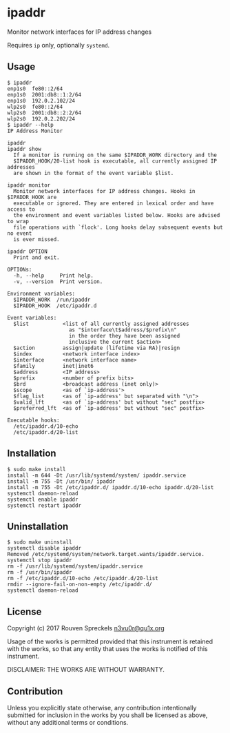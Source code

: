 # ipaddr

Monitor network interfaces for IP address changes

Requires `ip` only, optionally `systemd`.

## Usage

```text
$ ipaddr
enp1s0	fe80::2/64
enp1s0	2001:db8::1:2/64
enp1s0	192.0.2.102/24
wlp2s0	fe80::2/64
wlp2s0	2001:db8::2:2/64
wlp2s0	192.0.2.202/24
$ ipaddr --help
IP Address Monitor

ipaddr
ipaddr show
  If a monitor is running on the same $IPADDR_WORK directory and the
  $IPADDR_HOOK/20-list hook is executable, all currently assigned IP addresses
  are shown in the format of the event variable $list.

ipaddr monitor
  Monitor network interfaces for IP address changes. Hooks in $IPADDR_HOOK are
  executable or ignored. They are entered in lexical order and have access to
  the environment and event variables listed below. Hooks are advised to wrap
  file operations with `flock'. Long hooks delay subsequent events but no event
  is ever missed.

ipaddr OPTION
  Print and exit.

OPTIONs:
  -h, --help     Print help.
  -v, --version  Print version.

Environment variables:
  $IPADDR_WORK  /run/ipaddr
  $IPADDR_HOOK  /etc/ipaddr.d

Event variables:
  $list           <list of all currently assigned addresses
                    as "$interface\t$address/$prefix\n"
                    in the order they have been assigned
                    inclusive the current $action>
  $action         assign|update (lifetime via RA)|resign
  $index          <network interface index>
  $interface      <network interface name>
  $family         inet|inet6
  $address        <IP address>
  $prefix         <number of prefix bits>
  $brd            <broadcast address (inet only)>
  $scope          <as of `ip-address'>
  $flag_list      <as of `ip-address' but separated with "\n">
  $valid_lft      <as of `ip-address' but without "sec" postfix>
  $preferred_lft  <as of `ip-address' but without "sec" postfix>

Executable hooks:
  /etc/ipaddr.d/10-echo
  /etc/ipaddr.d/20-list
```

## Installation

```text
$ sudo make install
install -m 644 -Dt /usr/lib/systemd/system/ ipaddr.service
install -m 755 -Dt /usr/bin/ ipaddr
install -m 755 -Dt /etc/ipaddr.d/ ipaddr.d/10-echo ipaddr.d/20-list
systemctl daemon-reload
systemctl enable ipaddr
systemctl restart ipaddr
```

## Uninstallation

```text
$ sudo make uninstall
systemctl disable ipaddr
Removed /etc/systemd/system/network.target.wants/ipaddr.service.
systemctl stop ipaddr
rm -f /usr/lib/systemd/system/ipaddr.service
rm -f /usr/bin/ipaddr
rm -f /etc/ipaddr.d/10-echo /etc/ipaddr.d/20-list
rmdir --ignore-fail-on-non-empty /etc/ipaddr.d/
systemctl daemon-reload
```

## License

Copyright (c) 2017 Rouven Spreckels <n3vu0r@qu1x.org>

Usage of the works is permitted provided that
this instrument is retained with the works, so that
any entity that uses the works is notified of this instrument.

DISCLAIMER: THE WORKS ARE WITHOUT WARRANTY.

## Contribution

Unless you explicitly state otherwise, any contribution intentionally submitted
for inclusion in the works by you shall be licensed as above, without any
additional terms or conditions.
